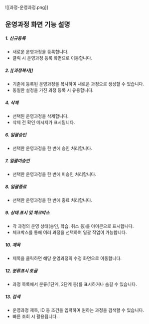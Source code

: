![[과정-운영과정.png]]

## 운영과정 화면 기능 설명

##### 1. **신규등록**
   - 새로운 운영과정을 등록합니다.  
   - 클릭 시 운영과정 등록 화면으로 이동합니다.

##### 2. **[[과정복사]]**
   - 기존에 등록된 운영과정을 복사하여 새로운 과정으로 생성할 수 있습니다.  
   - 동일한 설정을 가진 과정 등록 시 유용합니다.

##### 4. **삭제**
   - 선택된 운영과정을 삭제합니다.  
   - 삭제 전 확인 메시지가 표시됩니다.

##### 6. **일괄승인**
   - 선택한 운영과정을 한 번에 승인 처리합니다.  

##### 7. **일괄미승인**
   - 선택한 운영과정을 한 번에 미승인 처리합니다.  

##### 8. **일괄종료**
   - 선택한 운영과정을 한 번에 종료 처리합니다.  

##### 9. **상태 표시 및 체크박스**
   - 각 과정의 운영 상태(승인, 학습, 취소 등)를 아이콘으로 표시합니다.  
   - 체크박스를 통해 여러 과정을 선택하여 일괄 작업이 가능합니다.  

##### 10. **제목**
   - 제목을 클릭하면 해당 운영과정의 수정 화면으로 이동합니다.   

##### 12. **분류표시 토글**
   - 과정 목록에서 분류(1단계, 2단계 등)를 표시하거나 숨길 수 있습니다.  

##### 13. **검색**
   - 운영과정 제목, ID 등 조건을 입력하여 원하는 과정을 검색할 수 있습니다.  
   - 빠른 조회 시 활용됩니다.
